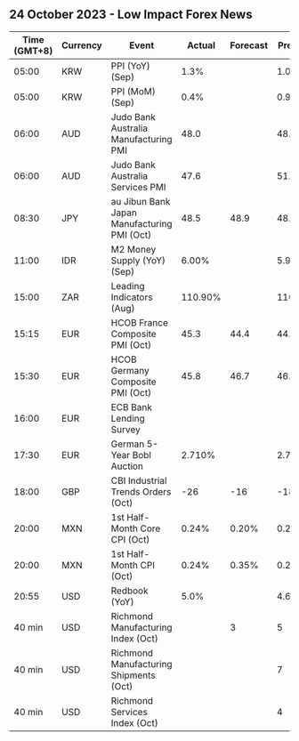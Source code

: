## 24 October 2023 - Low Impact Forex News

| Time (GMT+8) | Currency | Event | Actual | Forecast | Previous |
|------|----------|-------|--------|----------|----------|
| 05:00 | KRW | PPI (YoY) (Sep) | 1.3% |  | 1.0% |
| 05:00 | KRW | PPI (MoM) (Sep) | 0.4% |  | 0.9% |
| 06:00 | AUD | Judo Bank Australia Manufacturing PMI | 48.0 |  | 48.7 |
| 06:00 | AUD | Judo Bank Australia Services PMI | 47.6 |  | 51.8 |
| 08:30 | JPY | au Jibun Bank Japan Manufacturing PMI (Oct) | 48.5 | 48.9 | 48.5 |
| 11:00 | IDR | M2 Money Supply (YoY) (Sep) | 6.00% |  | 5.90% |
| 15:00 | ZAR | Leading Indicators (Aug) | 110.90% |  | 110.40% |
| 15:15 | EUR | HCOB France Composite PMI (Oct) | 45.3 | 44.4 | 44.1 |
| 15:30 | EUR | HCOB Germany Composite PMI (Oct) | 45.8 | 46.7 | 46.4 |
| 16:00 | EUR | ECB Bank Lending Survey |  |  |  |
| 17:30 | EUR | German 5-Year Bobl Auction | 2.710% |  | 2.760% |
| 18:00 | GBP | CBI Industrial Trends Orders (Oct) | -26 | -16 | -18 |
| 20:00 | MXN | 1st Half-Month Core CPI (Oct) | 0.24% | 0.20% | 0.27% |
| 20:00 | MXN | 1st Half-Month CPI (Oct) | 0.24% | 0.35% | 0.25% |
| 20:55 | USD | Redbook (YoY) | 5.0% |  | 4.6% |
| 40 min | USD | Richmond Manufacturing Index (Oct) |  | 3 | 5 |
| 40 min | USD | Richmond Manufacturing Shipments (Oct) |  |  | 7 |
| 40 min | USD | Richmond Services Index (Oct) |  |  | 4 |
